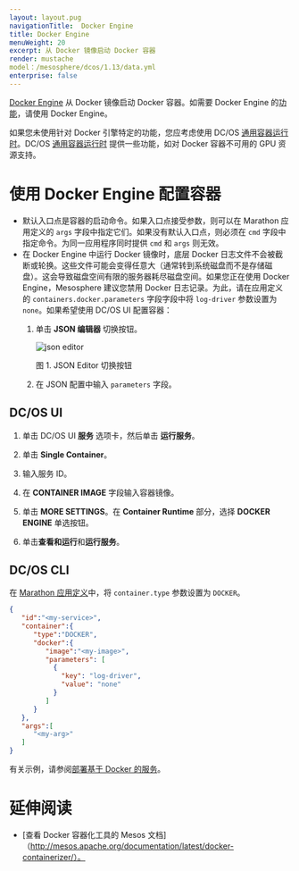 ```yaml
---
layout: layout.pug
navigationTitle:  Docker Engine
title: Docker Engine
menuWeight: 20
excerpt: 从 Docker 镜像启动 Docker 容器
render: mustache
model：/mesosphere/dcos/1.13/data.yml
enterprise: false
---
```


[Docker Engine](https://www.docker.com/products/docker-engine) 从 Docker 镜像启动 Docker 容器。如需要 Docker Engine 的[功能](/mesosphere/dcos/1.13/deploying-services/containerizers/#container-runtime-features)，请使用 Docker Engine。

如果您未使用针对 Docker 引擎特定的功能，您应考虑使用 DC/OS [通用容器运行时](/mesosphere/dcos/1.13/deploying-services/containerizers/ucr/)。DC/OS [通用容器运行时](/mesosphere/dcos/1.13/deploying-services/containerizers/ucr/) 提供一些功能，如对 Docker 容器不可用的 GPU 资源支持。

# 使用 Docker Engine 配置容器

* 默认入口点是容器的启动命令。如果入口点接受参数，则可以在 Marathon 应用定义的 `args` 字段中指定它们。如果没有默认入口点，则必须在 `cmd` 字段中指定命令。为同一应用程序同时提供 `cmd` 和 `args` 则无效。
* 在 Docker Engine 中运行 Docker 镜像时，底层 Docker 日志文件不会被截断或轮换。这些文件可能会变得任意大（通常转到系统磁盘而不是存储磁盘）。这会导致磁盘空间有限的服务器耗尽磁盘空间。如果您正在使用 Docker Engine，Mesosphere 建议您禁用 Docker 日志记录。为此，请在应用定义的  `containers.docker.parameters` 字段字段中将 `log-driver` 参数设置为 `none`。如果希望使用 DC/OS UI 配置容器：
  1. 单击 **JSON 编辑器** 切换按钮。

     ![json editor](/mesosphere/dcos/1.13/img/json-editor-toggle.png)

     图 1. JSON Editor 切换按钮

  1. 在 JSON 配置中输入 `parameters` 字段。


## DC/OS UI

1. 单击 DC/OS UI **服务** 选项卡，然后单击 **运行服务**。

1. 单击 **Single Container**。

1. 输入服务 ID。

1. 在 **CONTAINER IMAGE** 字段输入容器镜像。

1. 单击 **MORE SETTINGS**。在 **Container Runtime** 部分，选择 **DOCKER ENGINE** 单选按钮。

1. 单击**查看和运行**和**运行服务**。

## DC/OS CLI

在 [Marathon 应用定义](/mesosphere/dcos/1.13/deploying-services/creating-services/#deploying-a-simple-docker-based-application-with-the-rest-api)中，将 `container.type` 参数设置为 `DOCKER`。

```json
{  
   "id":"<my-service>",
   "container":{  
      "type":"DOCKER",
      "docker":{
         "image":"<my-image>",
         "parameters": [
           {
             "key": "log-driver",
             "value": "none"
           }
         ]
      }
   },
   "args":[  
      "<my-arg>"
   ]
}
```

有关示例，请参阅[部署基于 Docker 的服务](/mesosphere/dcos/1.13/deploying-services/creating-services/deploy-docker-app/)。

# 延伸阅读

- [查看 Docker 容器化工具的 Mesos 文档] （http://mesos.apache.org/documentation/latest/docker-containerizer/）。

